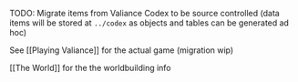 TODO: Migrate items from Valiance Codex to be source controlled
(data items will be stored at `../codex` as objects and tables can be generated ad hoc)

See [[Playing Valiance]] for the actual game (migration wip)

[[The World]] for the the worldbuilding info